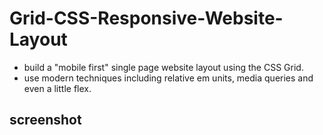 # Grid-CSS-Responsive-Website-Layout

- build a "mobile first" single page website layout using the CSS Grid.
 - use modern techniques including relative em units, media queries and even a little flex.

## screenshot

